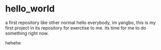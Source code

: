 # hello_world
a first repository like other normal
hello everybody, im yangbo,
this is my first project in its repository for exerctise to me.
its time for me to do something right now.

hehehe
